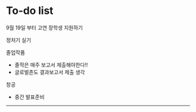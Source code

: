 # To-do list

9월 19일 부터
고연 장학생 지원하기

정처기 실기

졸업작품

- 졸작은 매주 보고서 제출해야한다!!
- 글로벌존도 결과보고서 제출 생각

창공

- 중간 발표준비

----

